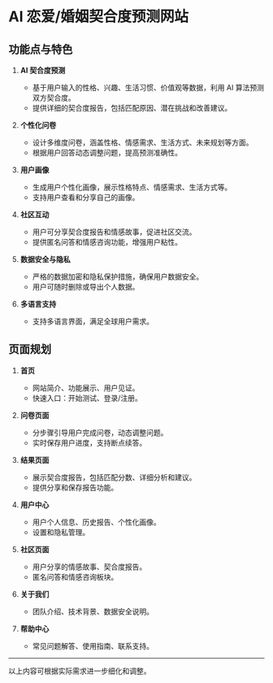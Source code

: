 # AI 恋爱/婚姻契合度预测网站

## 功能点与特色

1. **AI 契合度预测**  
   - 基于用户输入的性格、兴趣、生活习惯、价值观等数据，利用 AI 算法预测双方契合度。
   - 提供详细的契合度报告，包括匹配原因、潜在挑战和改善建议。

2. **个性化问卷**  
   - 设计多维度问卷，涵盖性格、情感需求、生活方式、未来规划等方面。
   - 根据用户回答动态调整问题，提高预测准确性。

3. **用户画像**  
   - 生成用户个性化画像，展示性格特点、情感需求、生活方式等。
   - 支持用户查看和分享自己的画像。

4. **社区互动**  
   - 用户可分享契合度报告和情感故事，促进社区交流。
   - 提供匿名问答和情感咨询功能，增强用户粘性。

5. **数据安全与隐私**  
   - 严格的数据加密和隐私保护措施，确保用户数据安全。
   - 用户可随时删除或导出个人数据。

6. **多语言支持**  
   - 支持多语言界面，满足全球用户需求。

## 页面规划

1. **首页**  
   - 网站简介、功能展示、用户见证。
   - 快速入口：开始测试、登录/注册。

2. **问卷页面**  
   - 分步骤引导用户完成问卷，动态调整问题。
   - 实时保存用户进度，支持断点续答。

3. **结果页面**  
   - 展示契合度报告，包括匹配分数、详细分析和建议。
   - 提供分享和保存报告功能。

4. **用户中心**  
   - 用户个人信息、历史报告、个性化画像。
   - 设置和隐私管理。

5. **社区页面**  
   - 用户分享的情感故事、契合度报告。
   - 匿名问答和情感咨询板块。

6. **关于我们**  
   - 团队介绍、技术背景、数据安全说明。

7. **帮助中心**  
   - 常见问题解答、使用指南、联系支持。

---

以上内容可根据实际需求进一步细化和调整。 